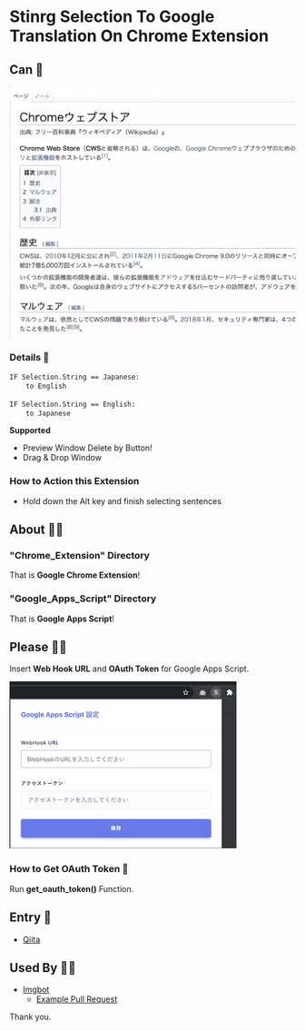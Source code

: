 # Stinrg Selection To Google Translation On Chrome Extension

## Can 🤗

![realtime_translate.gif](realtime_translate.gif)

### Details 🎉

```
IF Selection.String == Japanese:
    to English

IF Selection.String == English:
    to Japanese
```

**Supported**

- Preview Window Delete by Button!
- Drag & Drop Window

### How to Action this Extension

- Hold down the Alt key and finish selecting sentences

## About 💁‍♂️

### "Chrome_Extension" Directory

That is **Google Chrome Extension**!

### "Google_Apps_Script" Directory

That is **Google Apps Script**!

## Please 🙇‍♂️

Insert **Web Hook URL** and **OAuth Token** for Google Apps Script.

![config_window.png](config_window.png)

### How to Get OAuth Token 🤔

Run **get_oauth_token()** Function.

## Entry 🥳

- [Qiita](https://qiita.com/huuya/items/1d23e77c91506b8c3462)

## Used By 🙋‍♂️

- [Imgbot](https://github.com/marketplace/imgbot)
    - [Example Pull Request](https://github.com/huuyafwww/Stinrg-Selection-To-Google-Translation-On-Chrome-Extension/pull/1)

Thank you.
